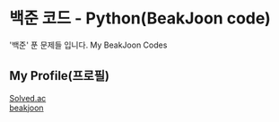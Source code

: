 # 백준 코드 - Python(BeakJoon code)
'백준' 푼 문제들 입니다.
My BeakJoon Codes

## My Profile(프로필)
<a href='https://solved.ac/profile/dongmin'>Solved.ac</a><br>
<a href='https://www.acmicpc.net/user/dongmin'>beakjoon</a>
